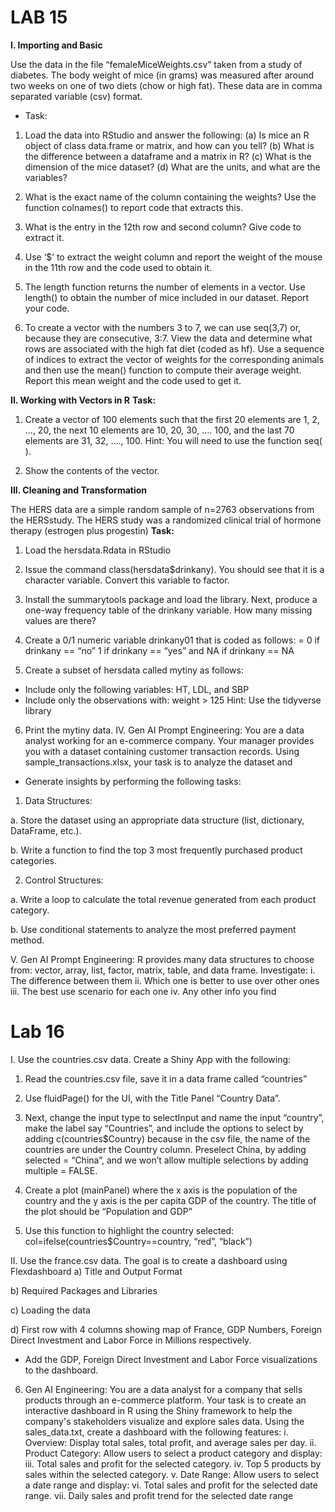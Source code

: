 # LAB 15

**I. Importing and Basic**

Use the data in the file “femaleMiceWeights.csv” taken from a study of diabetes. The body weight of mice (in grams) was measured after around two weeks on one of two diets (chow or high fat). These data are in comma separated variable (csv) format.
- Task:
1. Load the data into RStudio and answer the following:
(a) Is mice an R object of class data.frame or matrix, and how can you tell?
(b) What is the difference between a dataframe and a matrix in R?
(c) What is the dimension of the mice dataset?
(d) What are the units, and what are the variables?

2. What is the exact name of the column containing the weights? Use the function colnames() to report code that extracts this.

3. What is the entry in the 12th row and second column? Give code to extract it.

4. Use ‘$’ to extract the weight column and report the weight of the mouse in the 11th row and the code used to obtain it.

5. The length function returns the number of elements in a vector. Use length() to obtain the number of mice included in our dataset. Report your code.

6. To create a vector with the numbers 3 to 7, we can use seq(3,7) or, because they are consecutive, 3:7. View the data and determine what rows are associated with the high fat diet (coded as hf). Use a sequence of indices to extract the vector of weights for the corresponding animals and then use the mean() function to compute their average weight.  Report this mean weight and the code used to get it.


**II. **Working with Vectors in R****
**Task:**
1. Create a vector of 100 elements such that the first 20 elements are 1, 2, ..., 20, the next 10 elements are 10, 20, 30, .... 100, and the last 70 elements are 31, 32, ...., 100. Hint: You will need to use the function seq( ).

2. Show the contents of the vector.

**III. Cleaning and Transformation**

The HERS data are a simple random sample of n=2763 observations from the HERSstudy. The HERS study was a randomized clinical trial of hormone therapy (estrogen plus
progestin)
**Task:**
1. Load the hersdata.Rdata in RStudio

2. Issue the command class(hersdata$drinkany). You should see that it is a character variable. Convert this variable to factor.

3. Install the summarytools package and load the library. Next, produce a one-way frequency table of the drinkany variable. How many missing values are there?

4. Create a 0/1 numeric variable drinkany01 that is coded as follows: = 0 if drinkany == “no” 1 if drinkany == “yes” and NA if drinkany == NA

5. Create a subset of hersdata called mytiny as follows:
- Include only the following variables: HT, LDL, and SBP
- Include only the observations with: weight > 125
Hint: Use the tidyverse library

6. Print the mytiny data.
IV. Gen AI Prompt Engineering: You are a data analyst working for an e-commerce company. Your manager provides you with a dataset containing customer transaction records. Using sample_transactions.xlsx, your task is to analyze the dataset and
- Generate insights by performing the following tasks:
1. Data Structures:

a. Store the dataset using an appropriate data structure (list, dictionary, DataFrame, etc.).

b. Write a function to find the top 3 most frequently purchased product categories.

2. Control Structures:
   
a. Write a loop to calculate the total revenue generated from each product category.

b. Use conditional statements to analyze the most preferred payment method.

V. Gen AI Prompt Engineering: R provides many data structures to choose from: vector, array, list, factor, matrix, table, and data frame. Investigate:
i. The difference between them
ii. Which one is better to use over other ones
iii. The best use scenario for each one
iv. Any other info you find

# Lab 16

I. Use the countries.csv data. Create a Shiny App with the following:

1. Read the countries.csv file, save it in a data frame called “countries”

2. Use fluidPage() for the UI, with the Title Panel “Country Data”.

3. Next, change the input type to selectInput and name the input “country”, make the label say “Countries”, and include the options to select by
adding c(countries$Country) because in the csv file, the name of the countries are under the Country column. Preselect China, by adding selected = “China”, and we won’t allow multiple selections by adding multiple = FALSE.

4. Create a plot (mainPanel) where the x axis is the population of the country and the y axis is the per capita GDP of the country. The title of the plot should be “Population and GDP”
   
5. Use this function to highlight the country selected: col=ifelse(countries$Country==country, “red”, “black”)

II. Use the france.csv data. The goal is to create a dashboard using Flexdashboard 
a) Title and Output Format

b) Required Packages and Libraries

c) Loading the data

d) First row with 4 columns showing map of France, GDP Numbers, Foreign Direct Investment and Labor Force in Millions respectively.
- Add the GDP, Foreign Direct Investment and Labor Force visualizations to the dashboard. 

6. Gen AI  Engineering: You are a data analyst for a company that sells products through an e-commerce platform. Your task is to create an interactive dashboard in R using the Shiny framework to help the company's stakeholders visualize and explore sales data. Using the sales_data.txt, create a dashboard with the following features:
i. Overview: Display total sales, total profit, and average sales per day.
ii. Product Category: Allow users to select a product category and display:
iii. Total sales and profit for the selected category.
iv. Top 5 products by sales within the selected category.
v. Date Range: Allow users to select a date range and display:
vi. Total sales and profit for the selected date range.
vii. Daily sales and profit trend for the selected date range


